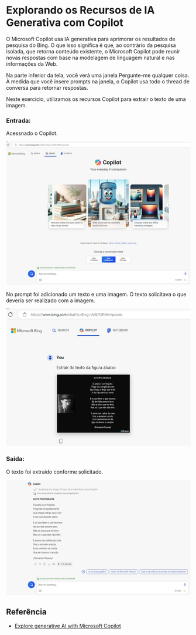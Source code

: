 # Explorando os Recursos de IA Generativa com Copilot 

O Microsoft Copilot usa IA generativa para aprimorar os resultados de pesquisa do Bing. O que isso significa é que, ao contrário da pesquisa isolada, que retorna conteúdo existente, o Microsoft Copilot pode reunir novas respostas com base na modelagem de linguagem natural e nas informações da Web.

Na parte inferior da tela, você verá uma janela Pergunte-me qualquer coisa. À medida que você insere prompts na janela, o Copilot usa todo o thread de conversa para retornar respostas. 

Neste exercício, utilizamos os recursos Copilot para extrair o texto de uma imagem.


### Entrada:

Acessnado o Copilot.

<img src="/LAB05 - Trabalhando com IA Generativa/inputs/01 - Copilot.jpg" /> 

No prompt foi adicionado um texto e uma imagem. O texto solicitava o que deveria ser realizado com a imagem.

<img src="/LAB05 - Trabalhando com IA Generativa/inputs/02 - Copilot.jpg" /> 

### Saída:

O texto foi extraido conforme solicitado.

<img src="/LAB05 - Trabalhando com IA Generativa/output/03 - Copilot.jpg" /> 

## Referência

 - [Explore generative AI with Microsoft Copilot](https://microsoftlearning.github.io/mslearn-ai-fundamentals/Instructions/Labs/12-generative-ai.html)